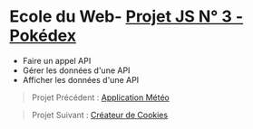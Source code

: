 # Ecole du Web- [Projet JS N° 3 - Pokédex](https://www.ecole-du-web.net/)
* Faire un appel API
* Gérer les données d'une API
* Afficher les données d'une API

> Projet Précédent : [Application Météo](https://github.com/Zenitude/ecoleWeb-projetjs-meteo)

> Projet Suivant : [Créateur de Cookies](https://github.com/Zenitude/ecoleWeb-projetjs-createurcookies)
